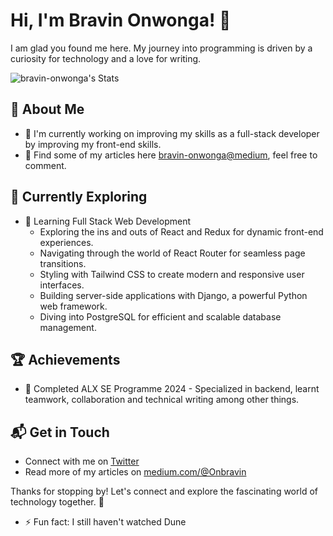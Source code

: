 # Hi, I'm Bravin Onwonga! 👋

I am glad you found me here. My journey into programming is driven by a curiosity for technology and a love for writing.

![bravin-onwonga's Stats](https://github-readme-stats.vercel.app/api?username=bravin-onwonga&theme=vue-dark&show_icons=true&count_private=true&title_color==FFFFE6&text_color==FFFFFF&icon_color=CC3FF&bg_color=000000&hide_border=false)

## 🚀 About Me

- 🔭 I'm currently working on improving my skills as a full-stack developer by improving my front-end skills.
- 📝 Find some of my articles here [bravin-onwonga@medium](https://medium.com/@onbravin), feel free to comment.

## 🌱 Currently Exploring

- 🚀 Learning Full Stack Web Development
  - Exploring the ins and outs of React and Redux for dynamic front-end experiences.
  - Navigating through the world of React Router for seamless page transitions.
  - Styling with Tailwind CSS to create modern and responsive user interfaces.
  - Building server-side applications with Django, a powerful Python web framework.
  - Diving into PostgreSQL for efficient and scalable database management.

 ## 🏆 Achievements

- 🌟 Completed ALX SE Programme 2024 - Specialized in backend, learnt teamwork, collaboration and technical writing among other things.


## 📬 Get in Touch

- Connect with me on [Twitter](https://twitter.com/OnwongaBravin)
- Read more of my articles on [medium.com/@Onbravin](https://medium.com/@onbravin)

Thanks for stopping by! Let's connect and explore the fascinating world of technology together. 🚀

- ⚡ Fun fact: I still haven't watched Dune


